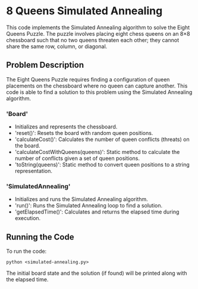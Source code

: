 # 8 Queens Simulated Annealing
This code implements the Simulated Annealing algorithm to solve the Eight Queens Puzzle. The puzzle involves placing eight chess queens on an 8×8 chessboard such that no two queens threaten each other; they cannot share the same row, column, or diagonal.

## Problem Description 
The Eight Queens Puzzle requires finding a configuration of queen placements on the chessboard where no queen can capture another. This code is able to find a solution to this problem using the Simulated Annealing algorithm.

### 'Board'
* Initializes and represents the chessboard.
* 'reset()': Resets the board with random queen positions.
* 'calculateCost()': Calculates the number of queen conflicts (threats) on the board.
* 'calculateCostWithQueens(queens)': Static method to calculate the number of conflicts given a set of queen positions.
* 'toString(queens)': Static method to convert queen positions to a string representation.
  
### 'SimulatedAnnealing'
* Initializes and runs the Simulated Annealing algorithm.
* 'run()': Runs the Simulated Annealing loop to find a solution.
* 'getElapsedTime()': Calculates and returns the elapsed time during execution.

## Running the Code
To run the code:
```
python <simulated-annealing.py>
```
The initial board state and the solution (if found) will be printed along with the elapsed time.
